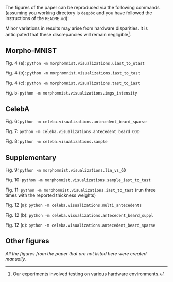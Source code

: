 The figures of the paper can be reproduced via the following commands (assuming you working directory is `deepbc` and you have followed the instructions of the `README.md`):

Minor variations in results may arise from hardware disparities. It is anticipated that these discrepancies will remain negligible[^1].

## Morpho-MNIST

Fig. 4 (a): `python -m morphomnist.visualizations.uiast_to_utast`

Fig. 4 (b): `python -m morphomnist.visualizations.iast_to_tast`

Fig. 4 (c): `python -m morphomnist.visualizations.tast_to_iast`

Fig. 5: `python -m morphomnist.visualizations.imgs_intensity`

## CelebA

Fig. 6: `python -m celeba.visualizations.antecedent_beard_sparse`

Fig. 7: `python -m celeba.visualizations.antecedent_beard_OOD`

Fig. 8: `python -m celeba.visualizations.sample`

## Supplementary

Fig. 9:  `python -m morphomnist.visualizations.lin_vs_GD`

Fig. 10: `python -m morphomnist.visualizations.sample_iast_to_tast`

Fig. 11: `python -m morphomnist.visualizations.iast_to_tast` (run three times with the reported thickness weights)

Fig. 12 (a): `python -m celeba.visualizations.multi_antecedents`

Fig. 12 (b): `python -m celeba.visualizations.antecedent_beard_suppl`

Fig. 12 (c): `python -m celeba.visualizations.antecedent_beard_sparse`

## Other figures

*All the figures from the paper that are not listed here were created manually.*

[^1]: Our experiments involved testing on various hardware environments.